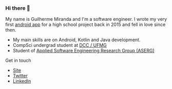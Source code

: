 ### Hi there 👋

My name is Guilherme Miranda and I'm a software engineer. I wrote my very first [android app](https://github.com/guilhermealbm/HortinhaB) for a high school project back in 2015 and fell in love since then. 
- My main skills are on Android, Kotlin and Java development.
- CompSci undergrad student at [DCC / UFMG](https://dcc.ufmg.br/dcc/)
- Student of [Applied Software Engineering Research Group (ASERG)](http://aserg.labsoft.dcc.ufmg.br/)

Get in touch
- [Site](guilhermealbm.github.io/)
- [Twitter](twitter.com/guilhermealbm)
- [LinkedIn](https://www.linkedin.com/in/guilherme-miranda-581055191/)

